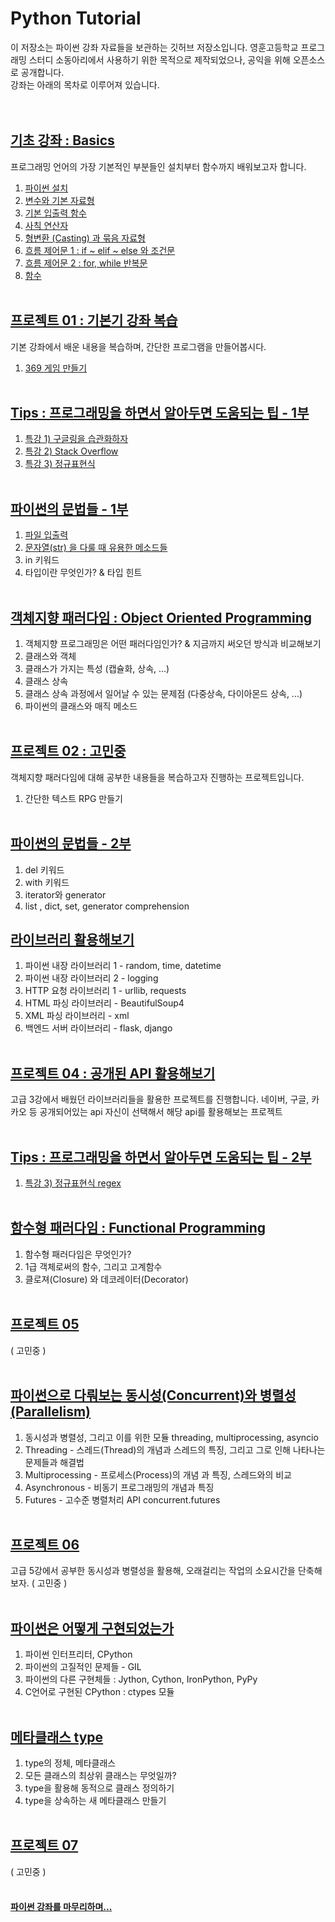 # Python Tutorial
이 저장소는 파이썬 강좌 자료들을 보관하는 깃허브 저장소입니다.
영훈고등학교 프로그래밍 스터디 소동아리에서 사용하기 위한 목적으로 제작되었으나, 공익을 위해 오픈소스로 공개합니다.  
강좌는 아래의 목차로 이루어져 있습니다.  
</br></br>

## [기초 강좌 : Basics](Basics/README.md)
프로그래밍 언어의 가장 기본적인 부분들인 설치부터 함수까지 배워보고자 합니다.

1. [파이썬 설치](Basics/01-파이썬%20설치하기/README.md)
2. [변수와 기본 자료형](Basics/02-변수와%20타입/README.md)
3. [기본 입출력 함수](Basics/03-기본%20콘솔%20입출력/README.md) 
4. [사칙 연산자](Basics/04-연산자/README.md)
5. [형변환 (Casting) 과 묶음 자료형](Basics/05-타입%20변환과%20묶음%20타입들%20(collections)/README.md)
6. [흐름 제어문 1 : if ~ elif ~ else 와 조건문](Basics/06-조건문/README.md)
7. [흐름 제어문 2 : for, while 반복문](Basics/07-반복문/README.md)
8. [함수](Basics/08-함수/README.md)
</br></br>

## [프로젝트 01 : 기본기 강좌 복습](Projects/01_기본기_복습/README.md)
기본 강좌에서 배운 내용을 복습하며, 간단한 프로그램을 만들어봅시다.
1. [369 게임 만들기](Projects/01-Basics_Practice/README.md)
</br></br>

## [Tips : 프로그래밍을 하면서 알아두면 도움되는 팁 - 1부](Tips/README.md)
1. [특강 1) 구글링을 습관화하자](Tips/01-Google_It/README.md)
2. [특강 2) Stack Overflow](Tips/02-StackOverflow/README.md)
3. [특강 3) 정규표현식](Tips/03-RegEx/README.md)
</br></br>

## [파이썬의 문법들 - 1부](Python_Grammers/README.md)
1. [파일 입출력](Python_Grammers/01-FileIO/README.md)
2. [문자열(str) 을 다룰 때 유용한 메소드들]()
3. in 키워드
4. 타입이란 무엇인가? & 타입 힌트
</br></br>

## [객체지향 패러다임 : Object Oriented Programming](Object%20Oriented%20Programming/README.md)
1. 객체지향 프로그래밍은 어떤 패러다임인가? & 지금까지 써오던 방식과 비교해보기
2. 클래스와 객체
3. 클래스가 가지는 특성 (캡슐화, 상속, ...)
4. 클래스 상속
5. 클래스 상속 과정에서 일어날 수 있는 문제점 (다중상속, 다이아몬드 상속, ...)
6. 파이썬의 클래스와 매직 메소드
</br></br>

## [프로젝트 02 : 고민중](Projects/02_고민중/README.md)
객체지향 패러다임에 대해 공부한 내용들을 복습하고자 진행하는 프로젝트입니다.
1. 간단한 텍스트 RPG 만들기
</br></br>

## [파이썬의 문법들 - 2부](Python_Grammers/README.md)
1. del 키워드
2. with 키워드
3. iterator와 generator
4. list , dict, set, generator comprehension


## [라이브러리 활용해보기]()
1. 파이썬 내장 라이브러리 1 - random, time, datetime
2. 파이썬 내장 라이브러리 2 - logging
3. HTTP 요청 라이브러리 1 - urllib, requests
4. HTML 파싱 라이브러리 - BeautifulSoup4
5. XML 파싱 라이브러리 - xml
6. 백엔드 서버 라이브러리 - flask, django
</br></br>

## [프로젝트 04 : 공개된 API 활용해보기]()
고급 3강에서 배웠던 라이브러리들을 활용한 프로젝트를 진행합니다.
네이버, 구글, 카카오 등 공개되어있는 api 자신이 선택해서 해당 api를 활용해보는 프로젝트
</br></br>

## [Tips : 프로그래밍을 하면서 알아두면 도움되는 팁 - 2부](Tips/README.md)
1. [특강 3) 정규표현식 regex](Tips/03-RegEx)
</br></br>

## [함수형 패러다임 : Functional Programming]()
1. 함수형 패러다임은 무엇인가?
2. 1급 객체로써의 함수, 그리고 고계함수
3. 클로져(Closure) 와 데코레이터(Decorator)
</br></br>

## [프로젝트 05]()
( 고민중 )
</br></br>

## [파이썬으로 다뤄보는 동시성(Concurrent)와 병렬성(Parallelism)]()
1. 동시성과 병렬성, 그리고 이를 위한 모듈 threading, multiprocessing, asyncio
2. Threading - 스레드(Thread)의 개념과 스레드의 특징, 그리고 그로 인해 나타나는 문제들과 해결법
3. Multiprocessing - 프로세스(Process)의 개념 과 특징, 스레드와의 비교
4. Asynchronous  - 비동기 프로그래밍의 개념과 특징
5. Futures - 고수준 병렬처리 API concurrent.futures
</br></br>

## [프로젝트 06]()
고급 5강에서 공부한 동시성과 병렬성을 활용해, 오래걸리는 작업의 소요시간을 단축해보자.
( 고민중 )
</br></br>

## [파이썬은 어떻게 구현되었는가]()
1. 파이썬 인터프리터, CPython
2. 파이썬의 고질적인 문제들 - GIL
3. 파이썬의 다른 구현체들 : Jython, Cython, IronPython, PyPy
4. C언어로 구현된 CPython : ctypes 모듈
</br></br>

## [메타클래스 type]()
1. type의 정체, 메타클래스
2. 모든 클래스의 최상위 클래스는 무엇일까?
3. type을 활용해 동적으로 클래스 정의하기
4. type을 상속하는 새 메타클래스 만들기
</br></br>

## [프로젝트 07]()
( 고민중 )
</br></br>

#### [파이썬 강좌를 마무리하며...]()
